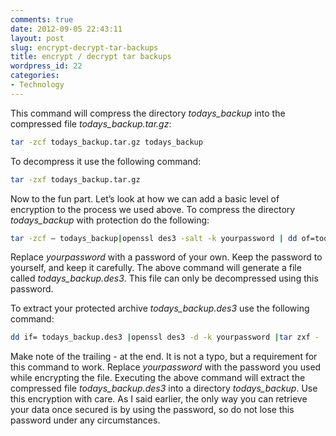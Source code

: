 ```yaml
---
comments: true
date: 2012-09-05 22:43:11
layout: post
slug: encrypt-decrypt-tar-backups
title: encrypt / decrypt tar backups
wordpress_id: 22
categories:
- Technology
---
```


This command will compress the directory *todays_backup* into the compressed file *todays_backup.tar.gz*:
```bash
tar -zcf todays_backup.tar.gz todays_backup
```

To decompress it use the following command:
```bash
tar -zxf todays_backup.tar.gz
```

Now to the fun part. Let’s look at how we can add a basic level of encryption to the process we used above. To compress the directory *todays_backup* with protection do the following:
```bash
tar -zcf – todays_backup|openssl des3 -salt -k yourpassword | dd of=todays_backup.des3
```

Replace *yourpassword* with a password of your own. Keep the password to yourself, and keep it carefully. The above command will generate a file called *todays_backup.des3*. This file can only be decompressed using this password.

To extract your protected archive *todays_backup.des3* use the following command:
```bash
dd if= todays_backup.des3 |openssl des3 -d -k yourpassword |tar zxf -
```

Make note of the trailing *-* at the end. It is not a typo, but a requirement for this command to work. Replace *yourpassword* with the password you used while encrypting the file. Executing the above command will extract the compressed file *todays_backup.des3* into a directory *todays_backup*. Use this encryption with care. As I said earlier, the only way you can retrieve your data once secured is by using the password, so do not lose this password under any circumstances.
